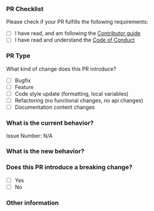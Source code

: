 <!-- Please add an overview of the PR here -->


### PR Checklist
Please check if your PR fulfills the following requirements:

- [ ] I have read, and am following the [Contributor guide](https://github.com/gaphor/generic/blob/main/CONTRIBUTING.md)
- [ ] I have read and understand the [Code of Conduct](https://github.com/gaphor/generic/blob/main/CODE_OF_CONDUCT.md)

### PR Type
What kind of change does this PR introduce?

<!-- Please check the one that applies to this PR using "x". -->
- [ ] Bugfix
- [ ] Feature
- [ ] Code style update (formatting, local variables)
- [ ] Refactoring (no functional changes, no api changes)
- [ ] Documentation content changes

### What is the current behavior?
<!-- Please describe the current behavior that you are modifying, or link to a relevant issue. -->

Issue Number: N/A

### What is the new behavior?

### Does this PR introduce a breaking change?
- [ ] Yes
- [ ] No

<!-- If this PR contains a breaking change, please describe the impact and migration path for existing applications below. -->


### Other information
